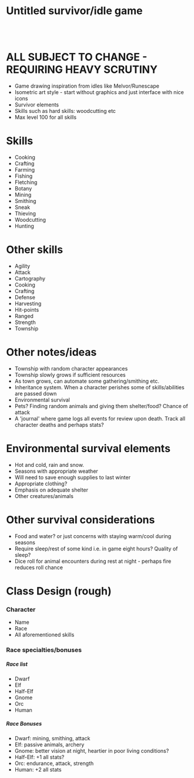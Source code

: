 <h1>Untitled survivor/idle game</h1>
<br>
<br>
<h1>ALL SUBJECT TO CHANGE - REQUIRING HEAVY SCRUTINY</h1>
<ul>
    <li>Game drawing inspiration from idles like Melvor/Runescape</li>
    <li>Isometric art style - start without graphics and just interface with nice icons</li>
    <li>Survivor elements</li>
    <li>Skills such as hard skills: woodcutting etc</li>
    <li>Max level 100 for all skills</li>
</ul>
<h1>Skills</h1>
<ul>
    <li>Cooking</li>
    <li>Crafting</li>
    <li>Farming</li>
    <li>Fishing</li>
    <li>Fletching</li>
    <li>Botany</li>
    <li>Mining</li>
    <li>Smithing</li>
    <li>Sneak</li>
    <li>Thieving</li>
    <li>Woodcutting</li>
    <li>Hunting</li>
</ul>
<h1>Other skills</h1>
<ul>
	<li>Agility</li>
	<li>Attack</li>
	<li>Cartography</li>
	<li>Cooking</li>
	<li>Crafting</li>
	<li>Defense</li>
	<li>Harvesting</li>
	<li>Hit-points</li>
	<li>Ranged</li>
	<li>Strength</li>
	<li>Township</li>
</ul>
<h1>Other notes/ideas</h1>
<ul>	
	<li>Township with random character appearances</li>
	<li>Township slowly grows if sufficient resources</li>
	<li>As town grows, can automate some gathering/smithing etc.</li>
	<li>Inheritance system. When a character perishes some of skills/abilities are passed down</li>
	<li>Environmental survival</li>
	<li>Pets? Finding random animals and giving them shelter/food? Chance of attack</li>
	<li>A 'journal' where game logs all events for review upon death. Track all character deaths and perhaps stats?</li>
</ul>
<h1>Environmental survival elements</h1>
<ul>
	<li>Hot and cold, rain and snow.</li>
	<li>Seasons with appropriate weather</li>
	<li>Will need to save enough supplies to last winter</li>
	<li>Appropriate clothing?</li>
	<li>Emphasis on adequate shelter</li>
	<li>Other creatures/animals </li>
</ul>
<h1>Other survival considerations</h1>
<ul>
	<li>Food and water? or just concerns with staying warm/cool during seasons</li>
	<li>Require sleep/rest of some kind i.e. in game eight hours? Quality of sleep?</li>
	<li>Dice roll for animal encounters during rest at night - perhaps fire reduces roll chance</li> 
</ul>
<h1>Class Design (rough)</h1>
<h3>Character</h3>
<ul>
	<li>Name</li>
	<li>Race</li>
	<li>All aforementioned skills</li>
</ul>
<h3>Race specialties/bonuses</h3>
<h5>Race list</h5>
<ul>
	<li>Dwarf</li>
	<li>Elf</li>
	<li>Half-Elf</li>
	<li>Gnome</li>
	<li>Orc</li>
	<li>Human</li>
</ul>
<h5>Race Bonuses</h5>
<ul>
	<li>Dwarf: mining, smithing, attack</li>
	<li>Elf: passive animals, archery</li>
	<li>Gnome: better vision at night, heartier in poor living conditions?</li>
	<li>Half-Elf: +1 all stats?</li>
	<li>Orc: endurance, attack, strength</li>
	<li>Human: +2 all stats</li>
</ul>
